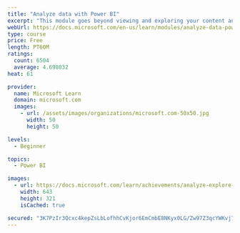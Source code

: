```yaml
---
title: "Analyze data with Power BI"
excerpt: "This module goes beyond viewing and exploring your content and explains how to interact with it by working with reports and dashboards to uncover and share new business insights."
webUrl: https://docs.microsoft.com/en-us/learn/modules/analyze-data-power-bi/
type: course
price: Free
length: PT60M
ratings:
  count: 6504
  average: 4.698032
heat: 61

provider:
  name: Microsoft Learn
  domain: microsoft.com
  images:
    - url: /assets/images/organizations/microsoft.com-50x50.jpg
      width: 50
      height: 50

levels:
  - Beginner

topics:
  - Power BI

images:
  - url: https://docs.microsoft.com/learn/achievements/analyze-explore-data-power-bi-social.png
    width: 643
    height: 321
    isCached: true

secured: "3K7PzIr3Qcxc4kepZsLbLofhhCvKjor6EmCmbE8NKyx0LG/Zw97Z3qcYWKvj7ZZiZqySqONU26jtiy0gGNHlVr1FYpNYRe6yOs7P4iL2t/SardixKIVUF7Knlf5Q4ZlzCsZS+pSzJ6aOLMZA4l2v7p8zYFdTIHPnQgNqwhGidTTdsvvVWxfGDG3NuttnLM+1mA7vAGjILtZjoJcCu3K5aut5HLqg0e8HGD0pZfs0zuA/2fm8qjFC7xVcQgbaqm85+eiYLaii3EjTJlZs4eavfevH3SiXg4wqCcPj6aPckmuqdD3vPdrnMC9kZv90jdVNQSGCVWYidfxEjohEJ41fF7SYDFlxexWH/PHJWE6YGxV3t2zJKABt5nqZHb4sUoR/XYRwb9eO0TuiCCNofu6ApyaNtbha6QBuzUcrQLxUS0A=;WTb4HTVrb1f1IQZ6a65y8g=="
---
```



